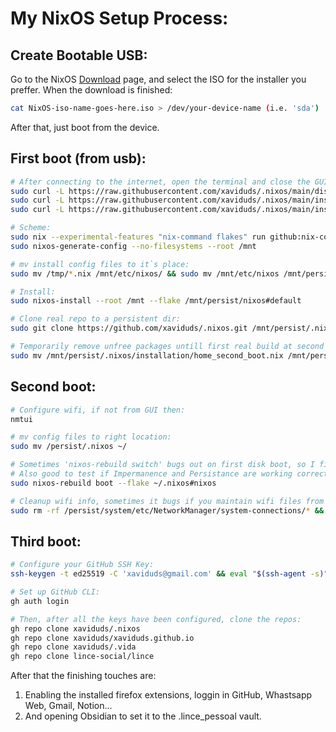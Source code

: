 # My NixOS Setup Process:
## Create Bootable USB:
Go to the NixOS <a href="https://nixos.org/download/#nixos-iso">Download</a> page, and select the ISO for the installer you preffer. When the download is finished:
```bash
cat NixOS-iso-name-goes-here.iso > /dev/your-device-name (i.e. 'sda')
```
After that, just boot from the device.

## First boot (from usb):
```bash
# After connecting to the internet, open the terminal and close the GUI installer. Pull install config files:
sudo curl -L https://raw.githubusercontent.com/xaviduds/.nixos/main/disko.nix -o /tmp/disko.nix
sudo curl -L https://raw.githubusercontent.com/xaviduds/.nixos/main/installation/flake.nix -o /tmp/flake.nix
sudo curl -L https://raw.githubusercontent.com/xaviduds/.nixos/main/installation/configuration.nix -o /tmp/configuration.nix

# Scheme:
sudo nix --experimental-features "nix-command flakes" run github:nix-community/disko -- --mode disko /tmp/disko.nix --arg device '"/dev/nvme0n1"'
sudo nixos-generate-config --no-filesystems --root /mnt

# mv install config files to it`s place:
sudo mv /tmp/*.nix /mnt/etc/nixos/ && sudo mv /mnt/etc/nixos /mnt/persist

# Install:
sudo nixos-install --root /mnt --flake /mnt/persist/nixos#default

# Clone real repo to a persistent dir:
sudo git clone https://github.com/xaviduds/.nixos.git /mnt/persist/.nixos

# Temporarily remove unfree packages untill first real build at second boot:
sudo mv /mnt/persist/.nixos/installation/home_second_boot.nix /mnt/persist/.nixos/home.nix && reboot
```
## Second boot:
```bash
# Configure wifi, if not from GUI then:
nmtui

# mv config files to right location:
sudo mv /persist/.nixos ~/

# Sometimes 'nixos-rebuild switch' bugs out on first disk boot, so I first build with 'boot'; hence the three boots;
# Also good to test if Impermanence and Persistance are working correctly:
sudo nixos-rebuild boot --flake ~/.nixos#nixos

# Cleanup wifi info, sometimes it bugs if you maintain wifi files from before persistence, and reboot
sudo rm -rf /persist/system/etc/NetworkManager/system-connections/* && reboot
```
## Third boot:
```bash
# Configure your GitHub SSH Key:
ssh-keygen -t ed25519 -C 'xaviduds@gmail.com' && eval "$(ssh-agent -s)" && ssh-add ~/.ssh/id_ed25519 && cat ~/.ssh/id_ed25519.pub

# Set up GitHub CLI:
gh auth login
```
```bash
# Then, after all the keys have been configured, clone the repos:
gh repo clone xaviduds/.nixos
gh repo clone xaviduds/xaviduds.github.io
gh repo clone xaviduds/.vida
gh repo clone lince-social/lince
```
After that the finishing touches are:
1. Enabling the installed firefox extensions, loggin in GitHub, Whastsapp Web, Gmail, Notion...
2. And opening Obsidian to set it to the .lince_pessoal vault.
